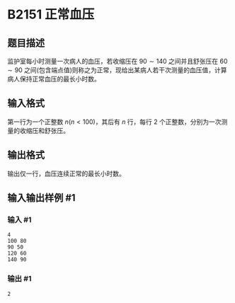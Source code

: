 # B2151 正常血压

## 题目描述

监护室每小时测量一次病人的血压，若收缩压在 $90\sim 140$ 之间并且舒张压在 $60\sim 90$ 之间(包含端点值)则称之为正常，现给出某病人若干次测量的血压值，计算病人保持正常血压的最长小时数。

## 输入格式

第一行为一个正整数 $n(n<100)$，其后有 $n$ 行，每行 $2$ 个正整数，分别为一次测量的收缩压和舒张压。

## 输出格式

输出仅一行，血压连续正常的最长小时数。

## 输入输出样例 #1

### 输入 #1

```
4
100 80
90 50
120 60
140 90
```

### 输出 #1

```
2
```
